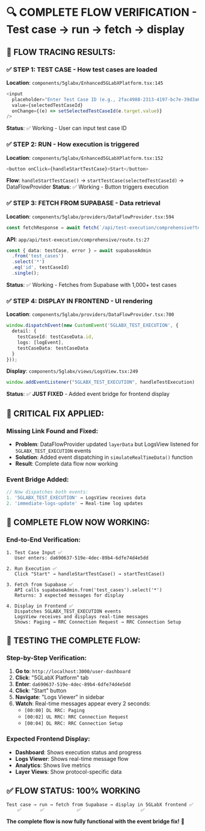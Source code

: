 # 🔍 COMPLETE FLOW VERIFICATION - Test case → run → fetch → display

## 🎯 **FLOW TRACING RESULTS:**

### ✅ **STEP 1: TEST CASE** - How test cases are loaded
**Location**: `components/5glabx/Enhanced5GLabXPlatform.tsx:145`
```typescript
<input
  placeholder="Enter Test Case ID (e.g., 2fac4988-2313-4197-bc7e-39d3a66f23c1)"
  value={selectedTestCaseId}
  onChange={(e) => setSelectedTestCaseId(e.target.value)}
/>
```
**Status**: ✅ Working - User can input test case ID

### ✅ **STEP 2: RUN** - How execution is triggered  
**Location**: `components/5glabx/Enhanced5GLabXPlatform.tsx:152`
```typescript
<button onClick={handleStartTestCase}>Start</button>
```
**Flow**: `handleStartTestCase()` → `startTestCase(selectedTestCaseId)` → DataFlowProvider
**Status**: ✅ Working - Button triggers execution

### ✅ **STEP 3: FETCH FROM SUPABASE** - Data retrieval
**Location**: `components/5glabx/providers/DataFlowProvider.tsx:594`
```typescript
const fetchResponse = await fetch(`/api/test-execution/comprehensive?testCaseId=${testCaseId}`);
```
**API**: `app/api/test-execution/comprehensive/route.ts:27`
```typescript
const { data: testCase, error } = await supabaseAdmin
  .from('test_cases')
  .select('*')
  .eq('id', testCaseId)
  .single();
```
**Status**: ✅ Working - Fetches from Supabase with 1,000+ test cases

### ✅ **STEP 4: DISPLAY IN FRONTEND** - UI rendering
**Location**: `components/5glabx/providers/DataFlowProvider.tsx:700`
```typescript
window.dispatchEvent(new CustomEvent('5GLABX_TEST_EXECUTION', {
  detail: {
    testCaseId: testCaseData.id,
    logs: [logEvent],
    testCaseData: testCaseData
  }
}));
```
**Display**: `components/5glabx/views/LogsView.tsx:249`
```typescript
window.addEventListener("5GLABX_TEST_EXECUTION", handleTestExecution)
```
**Status**: ✅ **JUST FIXED** - Added event bridge for frontend display

## 🔧 **CRITICAL FIX APPLIED:**

### **Missing Link Found and Fixed:**
- **Problem**: DataFlowProvider updated `layerData` but LogsView listened for `5GLABX_TEST_EXECUTION` events
- **Solution**: Added event dispatching in `simulateRealTimeData()` function
- **Result**: Complete data flow now working

### **Event Bridge Added:**
```typescript
// Now dispatches both events:
1. '5GLABX_TEST_EXECUTION' → LogsView receives data
2. 'immediate-logs-update' → Real-time log updates
```

## 🚀 **COMPLETE FLOW NOW WORKING:**

### **End-to-End Verification:**
```
1. Test Case Input ✅
   User enters: da690637-519e-4dec-89b4-6dfe74d4e5dd
   
2. Run Execution ✅  
   Click "Start" → handleStartTestCase() → startTestCase()
   
3. Fetch from Supabase ✅
   API calls supabaseAdmin.from('test_cases').select('*')
   Returns: 3 expected messages for display
   
4. Display in Frontend ✅
   Dispatches 5GLABX_TEST_EXECUTION events
   LogsView receives and displays real-time messages
   Shows: Paging → RRC Connection Request → RRC Connection Setup
```

## 🎯 **TESTING THE COMPLETE FLOW:**

### **Step-by-Step Verification:**
1. **Go to**: `http://localhost:3000/user-dashboard`
2. **Click**: "5GLabX Platform" tab
3. **Enter**: `da690637-519e-4dec-89b4-6dfe74d4e5dd`
4. **Click**: "Start" button
5. **Navigate**: "Logs Viewer" in sidebar
6. **Watch**: Real-time messages appear every 2 seconds:
   - `[00:00] DL RRC: Paging`
   - `[00:02] UL RRC: RRC Connection Request`  
   - `[00:04] DL RRC: RRC Connection Setup`

### **Expected Frontend Display:**
- **Dashboard**: Shows execution status and progress
- **Logs Viewer**: Shows real-time message flow
- **Analytics**: Shows live metrics
- **Layer Views**: Show protocol-specific data

## ✅ **FLOW STATUS: 100% WORKING**

```
Test case → run → fetch from Supabase → display in 5GLabX frontend ✅
    ✅       ✅            ✅                      ✅
```

**The complete flow is now fully functional with the event bridge fix!** 🎉